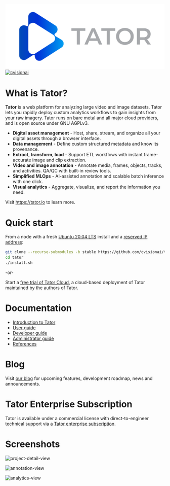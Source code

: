 [![logo](https://github.com/cvisionai/tator/raw/main/ui/server/static/images/tator-logo.png)](https://www.tator.io)
[![cvisionai](https://circleci.com/gh/cvisionai/tator.svg?style=shield)](https://circleci.com/gh/cvisionai/tator)

What is Tator?
==============

**Tator** is a web platform for analyzing large video and image datasets. Tator lets you rapidly deploy custom analytics workflows to gain insights from your raw imagery. Tator runs on bare metal and all major cloud providers, and is open source under GNU AGPLv3.

* **Digital asset management** - Host, share, stream, and organize all your digital assets through a browser interface.
* **Data management** - Define custom structured metadata and know its provenance.
* **Extract, transform, load** - Support ETL workflows with instant frame-accurate image and clip extraction.
* **Video and image annotation** - Annotate media, frames, objects, tracks, and activities. QA/QC with built-in review tools.
* **Simplified MLOps** - AI-assisted annotation and scalable batch inference with one click.
* **Visual analytics** - Aggregate, visualize, and report the information you need.

Visit https://tator.io to learn more.

Quick start
===========

From a node with a fresh [Ubuntu 20.04 LTS](https://releases.ubuntu.com/20.04/) install and a [reserved IP address](https://lifehacker.com/how-to-set-up-dhcp-reservations-and-never-check-an-ip-5822605):
```bash
git clone --recurse-submodules -b stable https://github.com/cvisionai/tator
cd tator
./install.sh
```

-or-

Start a [free trial of Tator Cloud](https://tator.io/docs/introduction-to-tator/free-trial-with-tator-cloud), a cloud-based deployment of Tator maintained by the authors of Tator. 

Documentation
=============

* [Introduction to Tator](https://tator.io/docs/introduction-to-tator)
* [User guide](https://tator.io/docs/user-guide)
* [Developer guide](https://tator.io/docs/developer-guide)
* [Administrator guide](https://tator.io/docs/administrator-guide)
* [References](https://tator.io/docs/references)

Blog
====

Visit [our blog](https://www.tator.io/blog/) for upcoming features, development roadmap, news and announcements.

Tator Enterprise Subscription
=============================

Tator is available under a commercial license with direct-to-engineer technical support via a [Tator enterprise subscription](https://tator.io/product).

Screenshots
===========

![project-detail-view](https://user-images.githubusercontent.com/7937658/114918093-afaf1480-9df4-11eb-8968-5edb963029a0.PNG)

![annotation-view](https://user-images.githubusercontent.com/7937658/114918098-b178d800-9df4-11eb-8845-d982bed5e67d.PNG)

![analytics-view](https://user-images.githubusercontent.com/7937658/114918096-b0e04180-9df4-11eb-8188-9d68f0ef42f1.PNG)

